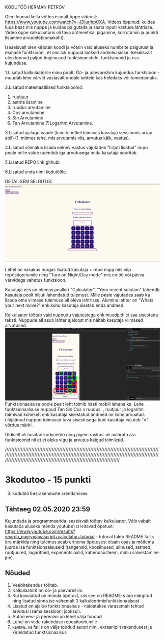 
KODUTÖÖ  HERMAN PETROV

Olen loonud kella võttes esmalt õppe videost: https://www.youtube.com/watch?v=JDiurjhpOXA.
Videos õppinud: kuidas luua baas mis nuppe ja kuidas paigutada ja saata inputi vastuse lahtrisse.
Video õppe kalkulaatoris oli tava aritmeetika, jagamine, korrutamin ja punkti lisamine arvudele(komakoht).

Iseseisvalt olen kirjutan koodi ja võtsin vaid aluseks numbrite paigutust ja esmase funktsiooni, et onclick nuppud lööksid andmed sisse.
Iseseisvalt olen loonud paljud tingimused funktsioonidele, funktsioonid ja css kujunduse.

1.Lisatud kalkulaatorile minu poolt.
Öö- ja päevarežiim kujundus funktsioon - muudab lehe värvid vastavalt endale tahtele kas heledaks või tumedamaks.

2.Lisatud matemaatilised funktsioonid:
 1) ruutjuur
 2) astme lisamine
 3) ruudus arvutamine
 4) Cos arvutamine
 5) Sin Arvutamine
 6) Tan Arvutamine
 7)Logaritm Arvutamine.

3.Lisatud ajalugu vaade (toimib hetkel toimivas kasutaja sessioonis array abil) (1. mitmes tehe, mis arvutamis viis, arvutus käik, vastus).

4.Lisatud võimalus lisada eelnev vastus vajutades "hiljuti lisatud" nupu peale mille value uuendub iga arvutusega mida kasutaja sooritab.

5.Lisatud REPO link githubi.

6.Lisatud enda nimi kodutööle.


DETAILSEM SELGITUS:
![](Pics/Capture2.JPG)

Lehel on vasakus nurgas lisatud kasutaja + repo nupp mis viip repositooriumile ning "Turn on Night/Day mode" mis on öö või päeva värvidega vahetus funktsioon. 

Kasutaja ees on olemas pealkiri "Calculator", "Your recent solution" tähendb kasutaja poolt hiljuti lahendatud tulemust. Mille peale vajutades saab ka lisada oma viimase tulemuse all oleva lahtrisse.
Alumine lahter on "Whats your next move?" ehk kuhu kasutaja sisetab enda andmed.

Kalkulaator töötab vaid nuppudu vajutustega ehk muudpidi ei saa sisestada teksti.
Nuppude all asub lahter ajaloost mis näitab kasutaja viimased arvutused. 
![](Pics/Capture.JPG)
Funktsionaalsuse poole pealt leht toimib hästi mobiil lehena ka. Lehe funktsionaalsuse nuppud Tan Sin Cos x ruudus, , ruutjuur ja logaritm toimivad koheselt ehk kasutaja sisestatud andmed on kohe arvuatud. ülejäänud nuppud toimuvad tava sisestusega kuni kasutaja vajutab "=" võrdus märki. 


Üldiselt oli huvitav kodunetöö ning pigem raskusi oli määrata ära funktsioonid nii et ei oleks vigu ja arvutus käigud toimiksid. 






////////////////////////////////////////////////////////////////////////////////////////////////////////////////////////////////////////////////////////////////////////////////////////////////////////////////////////////////////////////////////////////////////////////////
# 3kodutoo - 15 punkti
3. kodutöö Eesrakenduste arendamises.

## Tähtaeg 02.05.2020 23:59

Kujundada ja programmeerida iseseisvalt töötav kalkulaator. Võib vabalt kasutada aluseks mõnda youtube'ist leitavad õpetust: https://www.youtube.com/results?search_query=javascript+calculator+tutorial - tutorial tuleb README failis ära märkida ning tulemus peab erinema õpetusest disain osas ja mõtlema juurde ise funktsionaalsuseid (tangensid, koosiinused, siinused, astmed, ruutjuured, logaritmid, exponentsiaalid, kahendsüsteem, mällu salvestamine jne).

## Nõuded

1. Veebirakendus töötab.
1. Kalkulaatoril on öö- ja päevarežiim. 
1. Kui kasutatud on mõnda õpetust, siis see on README-s ära märgitud ning lisatud sinna ise vähemalt 3 kalkuleerimisfunktsionaalsust
1. Lisatud on ajaloo funktsionaalsus - näidatakse varasemalt tehtud arvutusi (sama sessiooni jooksul). 
1. Autori ees- ja perenimi on lehel välja toodud
1. Lehel on viide rakenduse repositooriumile
1. `README.md` failis on välja toodud autori nimi, ekraanipilt rakendusest ja kirjeldatud funktsionaalsus

